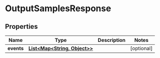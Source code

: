 # OutputSamplesResponse

## Properties
Name | Type | Description | Notes
------------ | ------------- | ------------- | -------------
**events** | [**List&lt;Map&lt;String, Object&gt;&gt;**](Map.md) |  |  [optional]
